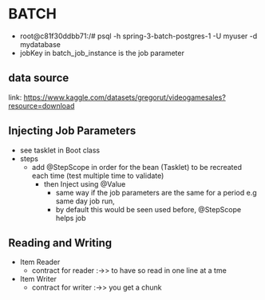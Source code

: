 # BATCH
- root@c81f30ddbb71:/# psql -h  spring-3-batch-postgres-1 -U myuser -d mydatabase
- jobKey in batch_job_instance is the job parameter

## data source
link: https://www.kaggle.com/datasets/gregorut/videogamesales?resource=download

## Injecting Job Parameters
- see tasklet in Boot class
- steps
  - add @StepScope in order for the bean (Tasklet) to be recreated each time (test multiple time to validate)
    - then Inject using @Value
      - same way if the job parameters are the same for a period e.g same day job run, 
      - by default this would be seen used before, @StepScope helps job


## Reading and Writing
- Item Reader
  - contract for reader :->> to have so read in one line at a tme
- Item Writer
  - contract for writer :->> you get a chunk

